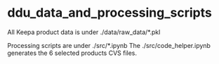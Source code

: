 # ddu_data_and_processing_scripts
All Keepa product data is under ./data/raw_data/*.pkl

Processing scripts are under ./src/*.ipynb
The ./src/code_helper.ipynb generates the 6 selected products CVS files.





